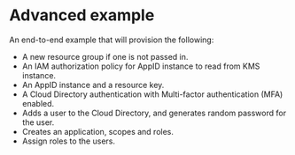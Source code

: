 # Advanced example

An end-to-end example that will provision the following:
- A new resource group if one is not passed in.
- An IAM authorization policy for AppID instance to read from KMS instance.
- An AppID instance and a resource key.
- A Cloud Directory authentication with Multi-factor authentication (MFA) enabled.
- Adds a user to the Cloud Directory, and generates random password for the user.
- Creates an application, scopes and roles.
- Assign roles to the users.
